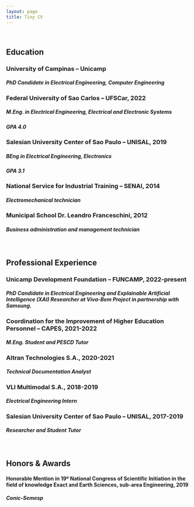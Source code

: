 ```yaml
---
layout: page
title: Tiny CV
---
```

<br/>

## <b>Education</b>

### University of Campinas – Unicamp
##### PhD Candidate in Electrical Engineering, Computer Engineering

### Federal University of Sao Carlos – UFSCar, 2022
##### M.Eng. in Electrical Engineering, Electrical and Electronic Systems
##### GPA 4.0

### Salesian University Center of Sao Paulo – UNISAL, 2019
##### BEng in Electrical Engineering, Electronics
##### GPA 3.1

### National Service for Industrial Training – SENAI, 2014
##### Electromechanical technician

### Municipal School Dr. Leandro Franceschini, 2012
##### Business administration and management technician
<br/>

## <b>Professional Experience</b>

### Unicamp Development Foundation – FUNCAMP, 2022-present
##### PhD Candidate in Electrical Engineering and Explainable Artificial Intelligence (XAI) Researcher at Viva-Bem Project in partnership with Samsung.

### Coordination for the Improvement of Higher Education Personnel – CAPES, 2021-2022
##### M.Eng. Student and PESCD Tutor

### Altran Technologies S.A., 2020-2021
##### Technical Documentation Analyst

### VLI Multimodal S.A., 2018-2019
##### Electrical Engineering Intern

### Salesian University Center of Sao Paulo – UNISAL, 2017-2019
##### Researcher and Student Tutor
<br/>

## <b>Honors & Awards</b>

#### Honorable Mention in 19º National Congress of Scientific Initiation in the field of knowledge Exact and Earth Sciences, sub-area Engineering, 2019
##### Conic-Semesp
